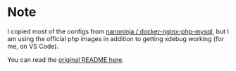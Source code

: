 # Note

I copied most of the configs from [nanoninja /
docker-nginx-php-mysql](https://github.com/nanoninja/docker-nginx-php-mysql), but I am using the official php images in addition to getting xdebug working (for me, on VS Code).

You can read the [original README here](old_README.md).
